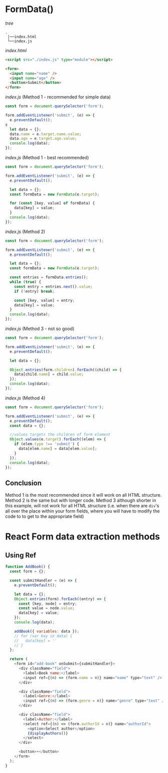 # FormData()

_tree_

```
.
 |──index.html
 └──index.js

```

_index.html_

```html
<script src="./index.js" type="module"></script>

<form>
  <input name="name" />
  <input name="age" />
  <button>Submit</button>
</form>
```

_index.js_ (Method 1 - recommended for simple data)

```js
const form = document.querySelector('form');

form.addEventListener('submit', (e) => {
  e.preventDefault();
s
  let data = {};
  data.name = e.target.name.value;
  data.age = e.target.age.value;
  console.log(data);
});
```

_index.js_ (Method 1 - best recommended)

```js
const form = document.querySelector('form');

form.addEventListener('submit', (e) => {
  e.preventDefault();

  let data = {};
  const formData = new FormData(e.target);

  for (const [key, value] of formData) {
    data[key] = value;
  }
  console.log(data);
});
```

_index.js_ (Method 2)

```js
const form = document.querySelector('form');

form.addEventListener('submit', (e) => {
  e.preventDefault();

  let data = {};
  const formData = new FormData(e.target);

  const entries = formData.entries();
  while (true) {
    const entry = entries.next().value;
    if (!entry) break;

    const [key, value] = entry;
    data[key] = value;
  }
  console.log(data);
});
```

_index.js_ (Method 3 - not so good)

```js
const form = document.querySelector('form');

form.addEventListener('submit', (e) => {
  e.preventDefault();

  let data = {};

  Object.entries(form.children).forEach((child) => {
    data[child.name] = child.value;
  });
  console.log(data);
});
```

_index.js_ (Method 4)

```js
const form = document.querySelector('form');

form.addEventListener('submit', (e) => {
  e.preventDefault();
  const data = {};

  //values targets the children of form element
  Object.values(e.target).forEach((elem) => {
    if (elem.type !== 'submit') {
      data[elem.name] = data[elem.value];
    }
  });
  console.log(data);
});
```

## Conclusion

Method 1 is the most recommended since it will work on all HTML structure. Method 2 is the same but with longer code. Method 3 although shorter in this example, will not work for all HTML structure (i.e. when there are `div`'s all over the place within your form fields, where you will have to modify the code to to get to the appropriate field)

# React Form data extraction methods

## Using Ref

```js
function AddBook() {
  const form = {};

  const submitHandler = (e) => {
    e.preventDefault();

    let data = {};
    Object.entries(form).forEach((entry) => {
      const [key, node] = entry;
      const value = node.value;
      data[key] = value;
    });
    console.log(data);

    addBook({ variables: data });
    // for (var key in data) {
    //   data[key] = ''
    // }
  };

  return (
    <form id="add-book" onSubmit={submitHandler}>
      <div className="field">
        <label>Book name:</label>
        <input ref={(n) => (form.name = n)} name="name" type="text" />
      </div>

      <div className="field">
        <label>Genre:</label>
        <input ref={(n) => (form.genre = n)} name="genre" type="text" />
      </div>

      <div className="field">
        <label>Author:</label>
        <select ref={(n) => (form.authorId = n)} name="authorId">
          <option>Select author</option>
          {displayAuthors()}
        </select>
      </div>

      <button>+</button>
    </form>
  );
}
```
